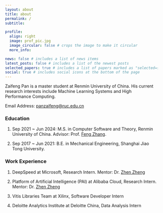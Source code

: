 ```yaml
---
layout: about
title: about
permalink: /
subtitle:

profile:
  align: right
  image: prof_pic.jpg
  image_circular: false # crops the image to make it circular
  more_info:

news: false # includes a list of news items
latest_posts: false # includes a list of the newest posts
selected_papers: true # includes a list of papers marked as "selected={true}"
social: true # includes social icons at the bottom of the page
---
```


Zaifeng Pan is a master student at Renmin University of China. His current research interests include Machine Learning Systems and High Performance Computing.

Email Address: [panzaifeng@ruc.edu.cn](mailto:panzaifeng@ruc.edu.cn)

### Education

1. Sep 2021 ~ Jun 2024: M.S. in Computer Software and Theory, Renmin University of China. Advisor: Prof. [Feng Zhang](https://fengzhangcs.github.io/).

2. Sep 2017 ~ Jun 2021: B.E. in Mechanical Engineering, Shanghai Jiao Tong University.

### Work Experience

1. DeepSpeed at Microsoft, Research Intern. Mentor: Dr. [Zhen Zheng](https://jamesthez.github.io/)

2. Platform of Artificial Intelligence (PAI) at Alibaba Cloud, Research Intern. Mentor: Dr. [Zhen Zheng](https://jamesthez.github.io/)

3. Vitis Libraries Team at Xilinx, Software Developer Intern

4. Deloitte Analytics Institute at Deloitte China, Data Analysis Intern
